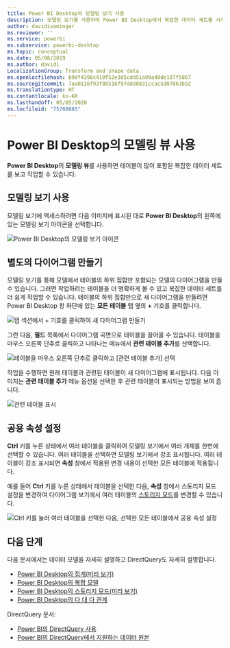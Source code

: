 ```yaml
---
title: Power BI Desktop의 모델링 보기 사용
description: 모델링 보기를 사용하여 Power BI Desktop에서 복잡한 데이터 세트를 시각적 형식으로 보기
author: davidiseminger
ms.reviewer: ''
ms.service: powerbi
ms.subservice: powerbi-desktop
ms.topic: conceptual
ms.date: 05/08/2019
ms.author: davidi
LocalizationGroup: Transform and shape data
ms.openlocfilehash: b9df4398c410f52e3d5cdd51a99a40de107f5867
ms.sourcegitcommit: 7aa0136f93f88516f97ddd8031ccac5d07863b92
ms.translationtype: HT
ms.contentlocale: ko-KR
ms.lasthandoff: 05/05/2020
ms.locfileid: "75760885"
---
```

# <a name="work-with-modeling-view-in-power-bi-desktop"></a>Power BI Desktop의 모델링 뷰 사용

**Power BI Desktop**의 **모델링 뷰**를 사용하면 테이블이 많이 포함된 복잡한 데이터 세트를 보고 작업할 수 있습니다.


## <a name="using-modeling-view"></a>모델링 보기 사용

모델링 보기에 액세스하려면 다음 이미지에 표시된 대로 **Power BI Desktop**의 왼쪽에 있는 모델링 보기 아이콘을 선택합니다.

![Power BI Desktop의 모델링 보기 아이콘](media/desktop-modeling-view/modeling-view_02.png)

## <a name="creating-separate-diagrams"></a>별도의 다이어그램 만들기

모델링 보기를 통해 모델에서 테이블의 하위 집합만 포함되는 모델의 다이어그램을 만들 수 있습니다. 그러면 작업하려는 테이블을 더 명확하게 볼 수 있고 복잡한 데이터 세트를 더 쉽게 작업할 수 있습니다. 테이블의 하위 집합만으로 새 다이어그램을 만들려면 Power BI Desktop 창 하단에 있는 **모든 테이블** 탭 옆의 **+** 기호를 클릭합니다.

![탭 섹션에서 + 기호를 클릭하여 새 다이어그램 만들기](media/desktop-modeling-view/modeling-view_03.png)

그런 다음, **필드** 목록에서 다이어그램 곡면으로 테이블을 끌어올 수 있습니다. 테이블을 마우스 오른쪽 단추로 클릭하고 나타나는 메뉴에서 **관련 테이블 추가**를 선택합니다.

![테이블을 마우스 오른쪽 단추로 클릭하고 [관련 테이블 추가] 선택](media/desktop-modeling-view/modeling-view_04.png)

작업을 수행하면 원래 테이블과 관련된 테이블이 새 다이어그램에 표시됩니다. 다음 이미지는 **관련 테이블 추가** 메뉴 옵션을 선택한 후 관련 테이블이 표시되는 방법을 보여 줍니다.

![관련 테이블 표시](media/desktop-modeling-view/modeling-view_05.png)

## <a name="setting-common-properties"></a>공용 속성 설정

**Ctrl** 키를 누른 상태에서 여러 테이블을 클릭하여 모델링 보기에서 여러 개체를 한번에 선택할 수 있습니다. 여러 테이블을 선택하면 모델링 보기에서 강조 표시됩니다. 여러 테이블이 강조 표시되면 **속성** 창에서 적용된 변경 내용이 선택한 모든 테이블에 적용됩니다.

예를 들어 **Ctrl** 키를 누른 상태에서 테이블을 선택한 다음, **속성** 창에서 스토리지 모드 설정을 변경하여 다이어그램 보기에서 여러 테이블의 [스토리지 모드](desktop-storage-mode.md)를 변경할 수 있습니다.

![Ctrl 키를 눌러 여러 테이블을 선택한 다음, 선택한 모든 테이블에서 공용 속성 설정](media/desktop-modeling-view/modeling-view_06.png)


## <a name="next-steps"></a>다음 단계

다음 문서에서는 데이터 모델을 자세히 설명하고 DirectQuery도 자세히 설명합니다.

* [Power BI Desktop의 집계(미리 보기)](desktop-aggregations.md)
* [Power BI Desktop의 복합 모델](desktop-composite-models.md)
* [Power BI Desktop의 스토리지 모드(미리 보기)](desktop-storage-mode.md)
* [Power BI Desktop의 다 대 다 관계](desktop-many-to-many-relationships.md)


DirectQuery 문서:

* [Power BI의 DirectQuery 사용](desktop-directquery-about.md)
* [Power BI의 DirectQuery에서 지원하는 데이터 원본](desktop-directquery-data-sources.md)
